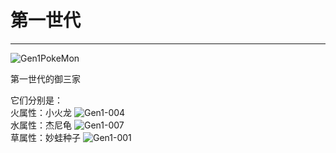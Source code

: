 # 第一世代

---

![Gen1PokeMon](/images/PokeMons/InitialPokeMon/gen1.jpg)

第一世代的御三家

它们分别是：\
火属性：小火龙
![Gen1-004](/images/PokeMons/Gen1/004.gif"小火龙")\
水属性：杰尼龟
![Gen1-007](/images/PokeMons/Gen1/007.gif"杰尼龟")\
草属性：妙蛙种子
![Gen1-001](/images/PokeMons/Gen1/001.gif"妙蛙种子")
